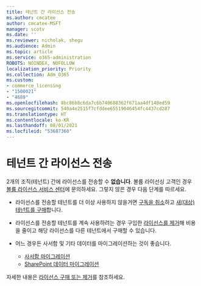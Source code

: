 ```yaml
---
title: 테넌트 간 라이선스 전송
ms.author: cmcatee
author: cmcatee-MSFT
manager: scotv
ms.date: ''
ms.reviewer: nicholak, shegu
ms.audience: Admin
ms.topic: article
ms.service: o365-administration
ROBOTS: NOINDEX, NOFOLLOW
localization_priority: Priority
ms.collection: Adm_O365
ms.custom:
- commerce_licensing
- "1500021"
- "4689"
ms.openlocfilehash: 8bc86b8c6da7c6b740688362f671aa4df148ed59
ms.sourcegitcommit: 540a4e2515f7cfddee65519046454fc4437cd287
ms.translationtype: HT
ms.contentlocale: ko-KR
ms.lasthandoff: 08/01/2021
ms.locfileid: "53687360"
---
```

# <a name="transfer-licenses-between-tenants"></a>테넌트 간 라이선스 전송

2개의 조직(테넌트) 간에 라이선스를 전송할 수 **없습니다**. 볼륨 라이선싱 고객인 경우 [볼륨 라이선스 서비스 센터](https://support.microsoft.com/help/4471406/how-to-contact-the-microsoft-volume-licensing-service-center)에 문의하세요. 그렇지 않은 경우 다음 단계를 따르세요.

- 라이선스를 전송할 테넌트를 더 이상 사용하지 않을거면 [구독을 취소](https://admin.microsoft.com/Adminportal/Home?source=applauncher#/subscriptions)하고 [새(대상) 테넌트를 구매](https://www.microsoft.com/microsoft-365/business/compare-all-microsoft-365-business-products?rtc=2&activetab=tab:primaryr2)합니다.
- 라이선스를 전송할 테넌트를 계속 사용하려는 경우 구입한 [라이선스를 제거](/microsoft-365/commerce/licenses/buy-licenses#buy-or-remove-licenses-for-your-business-subscription)해 비용을 줄이고 해당 라이선스를 다른 테넌트에서 구매할 수 있습니다.
- 어느 경우든 사서함 및 기타 데이터를 마이그레이션하는 것이 좋습니다.

    - [사서함 마이그레이션](/Exchange/mailbox-migration/migrate-mailboxes-across-tenants)
    - [SharePoint 데이터 마이그레이션](https://aka.ms/modernSpoAdminCenter/CloudContentMigrations)

자세한 내용은 [라이선스 구매 또는 제거](/microsoft-365/commerce/licenses/buy-licenses)를 참조하세요.